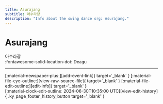 ```yaml
---
title: Asurajang
subtitle: 아수라장
description: "Info about the swing dance org: Asurajang."
---
```


# Asurajang

아수라장  
:fontawesome-solid-location-dot: Deagu  


---

<div class="ky_page_footer" markdown>
<div class="ky_page_footer_trailing" markdown="span">
[:material-newspaper-plus:][add-event-link]{ target='_blank' }
[:material-file-eye-outline:][view-raw-source-file]{ target='_blank' }
[:material-file-edit-outline:][edit-info]{ target='_blank' }
</div>
<div class="ky_page_footer_leading" markdown="span">
[:material-clock-edit-outline: 2024-06-30T10:35:00 UTC][view-edit-history]{ .ky_page_footer_history_button target='_blank' }
</div>
</div>

[add-event-link]: https://github.com/swingdance/events/issues/new?assignees=&labels=add+event&projects=&template=02-add_entity.yml&title=%5Bko_KR%5D%20%3CName%3E&region=ko_KR&province=Deagu&city=Deagu&org_id=asurajang "Add Event"
[view-raw-source-file]: https://github.com/swingdance/orgs/blob/main/ko_KR/asurajang.json "View Raw Source File"
[edit-info]: https://github.com/swingdance/orgs/issues/new?assignees=&labels=update+org&projects=&template=03-update_entity.yml&title=%5Bko_KR%5D%20Asurajang&region=ko_KR&id=asurajang&name=Asurajang "Edit Info"

[view-edit-history]: https://github.com/swingdance/orgs/commits/main/ko_KR/asurajang.json "View Edit History"
